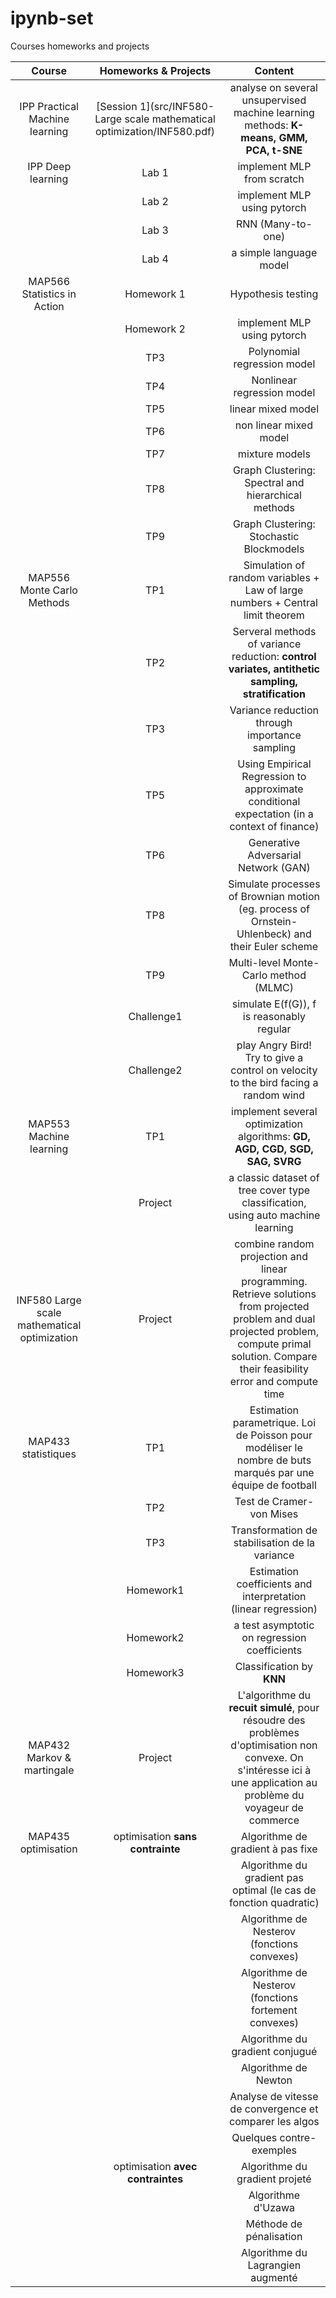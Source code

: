 # ipynb-set
Courses homeworks and projects

| Course       | Homeworks & Projects | Content | 
| :--:         | :--:                 | :--:    | 
| IPP Practical Machine learning | [Session 1](src/INF580-Large scale mathematical optimization/INF580.pdf)  | analyse on several unsupervised machine learning methods: **K-means, GMM, PCA, t-SNE** | 
| IPP Deep learning | Lab 1  | implement MLP from scratch |
|                   | Lab 2  | implement MLP using pytorch |
|                   | Lab 3  | RNN (Many-to-one) |
|                   | Lab 4  | a simple language model |
| MAP566 Statistics in Action  | Homework 1  | Hypothesis testing |
|                                | Homework 2  | implement MLP using pytorch |
|                                | TP3         | Polynomial regression model |
|                                | TP4         | Nonlinear regression model |
|                                | TP5         | linear mixed model |
|                                | TP6         | non linear mixed model |
|                                | TP7         | mixture models |
|                                | TP8         | Graph Clustering: Spectral and hierarchical methods |
|                                | TP9         | Graph Clustering: Stochastic Blockmodels |
|MAP556 Monte Carlo Methods      | TP1         | Simulation of random variables + Law of large numbers + Central limit theorem |
|                                | TP2         | Serveral methods of variance reduction: **control variates, antithetic sampling, stratification** |
|                                | TP3         | Variance reduction through importance sampling |
|                                | TP5         | Using Empirical Regression to approximate conditional expectation (in a context of finance) |
|                                | TP6         | Generative Adversarial Network (GAN) |
|                                | TP8         | Simulate processes of Brownian motion (eg. process of Ornstein-Uhlenbeck) and their Euler scheme |
|                                | TP9         | Multi-level Monte-Carlo method (MLMC) |
|                                | Challenge1  | simulate E(f(G)), f is reasonably regular|
|                                | Challenge2  | play Angry Bird! Try to give a control on velocity to the bird facing a random wind|
|MAP553 Machine learning         | TP1         | implement several optimization algorithms: **GD, AGD, CGD, SGD, SAG, SVRG** |
|                                | Project     | a classic dataset of tree cover type classification, using auto machine learning |
|INF580 Large scale mathematical optimization  | Project | combine random projection and linear programming. Retrieve solutions from projected problem and dual projected problem, compute primal solution. Compare their feasibility error and compute time |
|MAP433 statistiques             | TP1         | Estimation parametrique. Loi de Poisson pour modéliser le nombre de buts marqués par une équipe de football |
|                                | TP2         | Test de Cramer-von Mises|
|                                | TP3         | Transformation de stabilisation de la variance |
|                                | Homework1   | Estimation coefficients and interpretation (linear regression) | 
|                                | Homework2   | a test asymptotic on regression coefficients |
|                                | Homework3   | Classification by **KNN** |
|MAP432 Markov & martingale      | Project     | L'algorithme du **recuit simulé**, pour résoudre des problèmes d'optimisation non convexe. On s'intéresse ici à une application au problème du voyageur de commerce |
|MAP435 optimisation             | optimisation **sans contrainte**  | Algorithme de gradient à pas fixe |
||  | Algorithme du gradient pas optimal (le cas de fonction quadratic) |
||  | Algorithme de Nesterov (fonctions convexes) |
||  | Algorithme de Nesterov (fonctions fortement convexes) |
||  | Algorithme du gradient conjugué |
||  | Algorithme de Newton |
||  | Analyse de vitesse de convergence et comparer les algos |
||  | Quelques contre-exemples |
|            | optimisation **avec contraintes**  | Algorithme du gradient projeté |
|            |   | Algorithme d'Uzawa |
|            |   | Méthode de pénalisation |
|            |   | Algorithme du Lagrangien augmenté |
